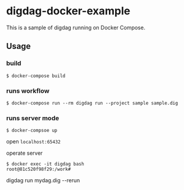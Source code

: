 # digdag-docker-example
This is a sample of digdag running on Docker Compose.

## Usage

### build
```shell
$ docker-compose build
```

### runs workflow
```
$ docker-compose run --rm digdag run --project sample sample.dig
```

### runs server mode
```shell
$ docker-compsoe up
```
open `localhost:65432`

operate server
```shell
$ docker exec -it digdag bash
root@81c520f98f29:/work#
```

digdag run  mydag.dig --rerun